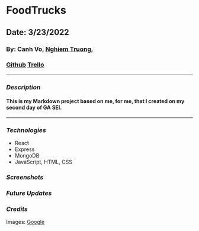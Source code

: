 # FoodTrucks

## Date: 3/23/2022

### By: Canh Vo, [Nghiem Truong](https://www.linkedin.com/in/nghiem-v-truong/),

### [Github](https://github.com/vinhnghiemcr/FoodTrucks) [Trello]()

---

### **_Description_**

#### This is my Markdown project based on me, for me, that I created on my second day of GA SEI.

---

### **_Technologies_**

- React
- Express
- MongoDB
- JavaScript, HTML, CSS

### **_Screenshots_**

### **_Future Updates_**

### **_Credits_**

Images: [Google](https://www.google.com/)

